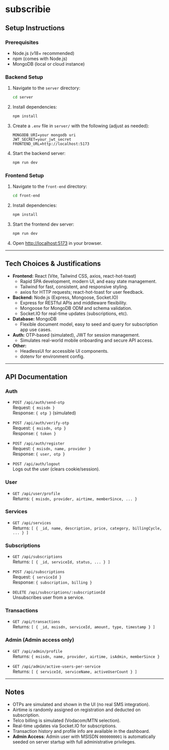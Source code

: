# subscribie

## Setup Instructions

### Prerequisites
- Node.js (v18+ recommended)
- npm (comes with Node.js)
- MongoDB (local or cloud instance)

### Backend Setup
1. Navigate to the `server` directory:
   ```sh
   cd server
   ```
2. Install dependencies:
   ```sh
   npm install
   ```
3. Create a `.env` file in `server/` with the following (adjust as needed):
   ```env
   MONGODB_URI=your mongodb uri
   JWT_SECRET=your_jwt_secret
   FRONTEND_URL=http://localhost:5173
   ```
4. Start the backend server:
   ```sh
   npm run dev
   ```

### Frontend Setup
1. Navigate to the `front-end` directory:
   ```sh
   cd front-end
   ```
2. Install dependencies:
   ```sh
   npm install
   ```
3. Start the frontend dev server:
   ```sh
   npm run dev
   ```
4. Open [http://localhost:5173](http://localhost:5173) in your browser.

---

## Tech Choices & Justifications

- **Frontend:** React (Vite, Tailwind CSS, axios, react-hot-toast)
  - Rapid SPA development, modern UI, and easy state management.
  - Tailwind for fast, consistent, and responsive styling.
  - axios for HTTP requests; react-hot-toast for user feedback.
- **Backend:** Node.js (Express, Mongoose, Socket.IO)
  - Express for RESTful APIs and middleware flexibility.
  - Mongoose for MongoDB ODM and schema validation.
  - Socket.IO for real-time updates (subscriptions, etc).
- **Database:** MongoDB
  - Flexible document model, easy to seed and query for subscription app use cases.
- **Auth:** OTP-based (simulated), JWT for session management.
  - Simulates real-world mobile onboarding and secure API access.
- **Other:**
  - HeadlessUI for accessible UI components.
  - dotenv for environment config.

---

## API Documentation

### Auth
- `POST /api/auth/send-otp`  
  Request: `{ msisdn }`  
  Response: `{ otp }` (simulated)

- `POST /api/auth/verify-otp`  
  Request: `{ msisdn, otp }`  
  Response: `{ token }`

- `POST /api/auth/register`  
  Request: `{ msisdn, name, provider }`  
  Response: `{ user, otp }`

- `POST /api/auth/logout`  
  Logs out the user (clears cookie/session).

### User
- `GET /api/user/profile`  
  Returns: `{ msisdn, provider, airtime, memberSince, ... }`

### Services
- `GET /api/services`  
  Returns: `[ { _id, name, description, price, category, billingCycle, ... } ]`

### Subscriptions
- `GET /api/subscriptions`  
  Returns: `[ { _id, serviceId, status, ... } ]`

- `POST /api/subscriptions`  
  Request: `{ serviceId }`  
  Response: `{ subscription, billing }`

- `DELETE /api/subscriptions/:subscriptionId`  
  Unsubscribes user from a service.

### Transactions
- `GET /api/transactions`  
  Returns: `[ { _id, msisdn, serviceId, amount, type, timestamp } ]`

### Admin (Admin access only)
- `GET /api/admin/profile`  
  Returns: `{ msisdn, name, provider, airtime, isAdmin, memberSince }`

- `GET /api/admin/active-users-per-service`  
  Returns: `[ { serviceId, serviceName, activeUserCount } ]`

---

## Notes
- OTPs are simulated and shown in the UI (no real SMS integration).
- Airtime is randomly assigned on registration and deducted on subscription.
- Telco billing is simulated (Vodacom/MTN selection).
- Real-time updates via Socket.IO for subscriptions.
- Transaction history and profile info are available in the dashboard.
- **Admin Access**: Admin user with MSISDN `0000000001` is automatically seeded on server startup with full administrative privileges.
